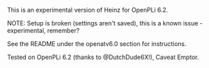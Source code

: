 This is an experimental version of Heinz
for OpenPLi 6.2.

NOTE: Setup is broken (settings aren't
saved), this is a known issue - experimental,
remember?

See the README under the openatv6.0 section for
instructions.

Tested on OpenPLi 6.2 (thanks to @DutchDude6X!),
Caveat Emptor.
